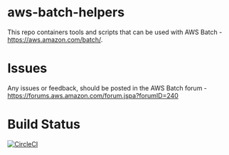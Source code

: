 aws-batch-helpers
=================

This repo containers tools and scripts that can be used with AWS Batch - https://aws.amazon.com/batch/. 

Issues
======

Any issues or feedback, should be posted in the AWS Batch forum - https://forums.aws.amazon.com/forum.jspa?forumID=240

Build Status
============

[![CircleCI](https://circleci.com/gh/ddiiwoong/aws-batch-helpers/tree/master.svg?style=svg)](https://circleci.com/gh/ddiiwoong/aws-batch-helpers/tree/master)
